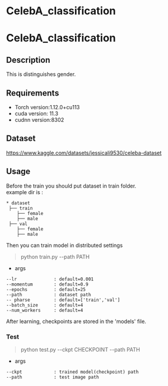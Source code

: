 # CelebA_classification

# CelebA_classification


## Description

  This is distinguishes gender. 

## Requirements

- Torch version:1.12.0+cu113
- cuda version: 11.3
- cudnn version:8302

## Dataset 

https://www.kaggle.com/datasets/jessicali9530/celeba-dataset


## Usage

Before the train you should put dataset in train folder.<br>
example dir is :
```
* dataset
 ├── train
    ├── female
    ├── male
 ├── val
    ├── female
    ├── male
```

Then you can train model in distributed settings

> python train.py --path PATH 

* args
```
--lr              : default=0.001
--momentum        : default=0.9
--epochs          : default=25
--path            : dataset path
-- pharse         : default=['train','val']
--batch_size      : default=4
--num_workers     : default=4
```


After learning, checkpoints are stored in the 'models' file.

### Test

>python test.py --ckpt CHECKPOINT --path PATH

* args
```
--ckpt            : trained model(checkpoint) path
--path            : test image path
```

